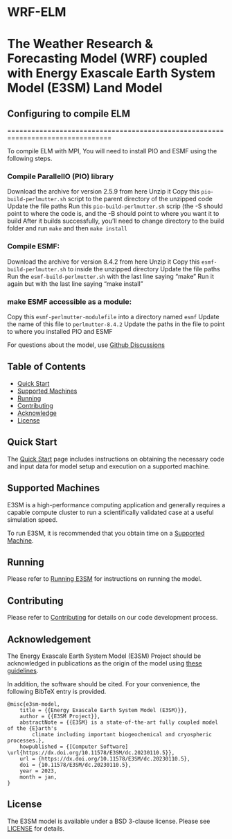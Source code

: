 # WRF-ELM
The Weather Research & Forecasting Model (WRF) coupled with Energy Exascale Earth System Model (E3SM) Land Model
================================================================================

## Configuring to compile ELM
================================================================================

To compile ELM with MPI, You will need to install PIO and ESMF using the following steps.

### Compile ParallelIO (PIO) library 
Download the archive for version 2.5.9 from here
Unzip it
Copy this `pio-build-perlmutter.sh` script to the parent directory of the unzipped code
Update the file paths
Run this `pio-build-perlmutter.sh` scrip (the -S should point to where the code is, and the -B should point to where you want it to build
After it builds successfully, you’ll need to change directory to the build folder and run `make` and then `make install`
 
### Compile ESMF:
Download the archive for version 8.4.2 from here
Unzip it
Copy this `esmf-build-perlmutter.sh` to inside the unzipped directory
Update the file paths
Run the `esmf-build-perlmutter.sh` with the last line saying “make”
Run it again but with the last line saying “make install”
 
### make ESMF accessible as a module:
Copy this `esmf-perlmutter-modulefile` into a directory named `esmf`
Update the name of this file to `perlmutter-8.4.2`
Update the paths in the file to point to where you installed PIO and ESMF


For questions about the model, use [Github Discussions](https://github.com/E3SM-Project/E3SM/discussions)

Table of Contents 
--------------------------------------------------------------------------------
- [Quick Start](#quickstart)
- [Supported Machines](#supportedmachines)
- [Running](#running)
- [Contributing](#contributing)
- [Acknowledge](#acknowledge)
- [License](#license)

Quick Start
--------------------------------------------------------------------------------
The [Quick Start](https://e3sm.org/model/running-e3sm/e3sm-quick-start/) page 
includes instructions on obtaining the necessary code and input data for model 
setup and execution on a supported machine.

Supported Machines 
--------------------------------------------------------------------------------
E3SM is a high-performance computing application and generally requires a
capable compute cluster to run a scientifically validated case at a useful
simulation speed.

To run E3SM, it is recommended that you obtain time on a 
[Supported Machine](https://e3sm.org/model/running-e3sm/supported-machines/).

Running
--------------------------------------------------------------------------------
Please refer to [Running E3SM](https://e3sm.org/model/running-e3sm/) 
 for instructions on running the model. 

Contributing
--------------------------------------------------------------------------------
Please refer to [Contributing](CONTRIBUTING.md) for details on our code development
process.

Acknowledgement
--------------------------------------------------------------------------------
The Energy Exascale Earth System Model (E3SM) Project should be acknowledged in
publications as the origin of the model using
[these guidelines](https://e3sm.org/resources/policies/acknowledge-e3sm/).

In addition, the software should be cited.  For your convenience,
the following BibTeX entry is provided.
```TeX
@misc{e3sm-model,
	title = {{Energy Exascale Earth System Model (E3SM)}},
	author = {{E3SM Project}},
	abstractNote = {{E3SM} is a state-of-the-art fully coupled model of the {E}arth's 
		climate including important biogeochemical and cryospheric processes.},
	howpublished = {[Computer Software] \url{https://dx.doi.org/10.11578/E3SM/dc.20230110.5}},
	url = {https://dx.doi.org/10.11578/E3SM/dc.20230110.5},
	doi = {10.11578/E3SM/dc.20230110.5},
	year = 2023,
	month = jan,
}
```

License
--------------------------------------------------------------------------------
The E3SM model is available under a BSD 3-clause license.
Please see [LICENSE](LICENSE) for details.

